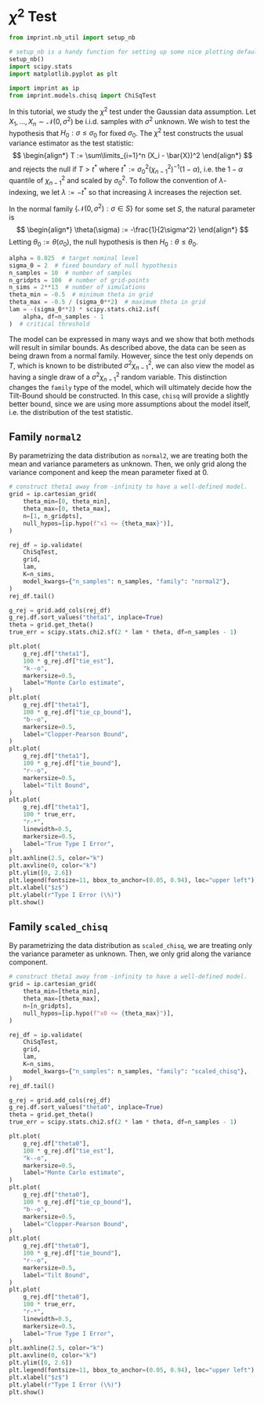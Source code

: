 # $\chi^2$ Test

```python
from imprint.nb_util import setup_nb

# setup_nb is a handy function for setting up some nice plotting defaults.
setup_nb()
import scipy.stats
import matplotlib.pyplot as plt

import imprint as ip
from imprint.models.chisq import ChiSqTest
```

In this tutorial, we study the $\chi^2$ test under the Gaussian data assumption.
Let $X_1,\ldots, X_n \sim \mathcal{N}(0, \sigma^2)$ be i.i.d. samples
with $\sigma^2$ unknown.
We wish to test the hypothesis that $H_0: \sigma \leq \sigma_0$ for fixed $\sigma_0$.
The $\chi^2$ test constructs the usual variance estimator as the test statistic:
$$
\begin{align*}
    T := \sum\limits_{i=1}^n (X_i - \bar{X})^2
\end{align*}
$$
and rejects the null if $T > t^*$ where $t^* := \sigma_0^2 (\chi^2_{n-1})^{-1}(1-\alpha)$,
i.e. the $1-\alpha$ quantile of $\chi^2_{n-1}$ and scaled by $\sigma_0^2$.
To follow the convention of $\lambda$-indexing, 
we let $\lambda := -t^*$ so that increasing $\lambda$ increases the rejection set.

In the normal family $\{\mathcal{N}(0, \sigma^2) : \sigma \in S\}$ for some set $S$,
the natural parameter is
$$
\begin{align*}
    \theta(\sigma) := -\frac{1}{2\sigma^2}
\end{align*}
$$
Letting $\theta_0 := \theta(\sigma_0)$, the null hypothesis is then
$H_0: \theta \leq \theta_0$.

```python
alpha = 0.025  # target nominal level
sigma_0 = 2  # fixed boundary of null hypothesis
n_samples = 10  # number of samples
n_gridpts = 100  # number of grid-points
n_sims = 2**13  # number of simulations
theta_min = -0.5  # minimum theta in grid
theta_max = -0.5 / (sigma_0**2)  # maximum theta in grid
lam = -(sigma_0**2) * scipy.stats.chi2.isf(
    alpha, df=n_samples - 1
)  # critical threshold
```

The model can be expressed in many ways and we show that both methods will result in similar bounds.
As described above, the data can be seen as being drawn from a normal family.
However, since the test only depends on $T$, which is known to be distributed $\sigma^2 \chi^2_{n-1}$,
we can also view the model as having a single draw of a $\sigma^2 \chi^2_{n-1}$ random variable.
This distinction changes the `family` type of the model,
which will ultimately decide how the Tilt-Bound should be constructed.
In this case, `chisq` will provide a slightly better bound,
since we are using more assumptions about the model itself,
i.e. the distribution of the test statistic.


## Family `normal2`


By parametrizing the data distribution as `normal2`,
we are treating both the mean and variance parameters as unknown.
Then, we only grid along the variance component and keep the mean parameter fixed at $0$.

```python
# construct theta1 away from -infinity to have a well-defined model.
grid = ip.cartesian_grid(
    theta_min=[0, theta_min],
    theta_max=[0, theta_max],
    n=[1, n_gridpts],
    null_hypos=[ip.hypo(f"x1 <= {theta_max}")],
)
```

```python
rej_df = ip.validate(
    ChiSqTest,
    grid,
    lam,
    K=n_sims,
    model_kwargs={"n_samples": n_samples, "family": "normal2"},
)
rej_df.tail()
```

```python
g_rej = grid.add_cols(rej_df)
g_rej.df.sort_values("theta1", inplace=True)
theta = grid.get_theta()
true_err = scipy.stats.chi2.sf(2 * lam * theta, df=n_samples - 1)

plt.plot(
    g_rej.df["theta1"],
    100 * g_rej.df["tie_est"],
    "k--o",
    markersize=0.5,
    label="Monte Carlo estimate",
)
plt.plot(
    g_rej.df["theta1"],
    100 * g_rej.df["tie_cp_bound"],
    "b--o",
    markersize=0.5,
    label="Clopper-Pearson Bound",
)
plt.plot(
    g_rej.df["theta1"],
    100 * g_rej.df["tie_bound"],
    "r--o",
    markersize=0.5,
    label="Tilt Bound",
)
plt.plot(
    g_rej.df["theta1"],
    100 * true_err,
    "r-*",
    linewidth=0.5,
    markersize=0.5,
    label="True Type I Error",
)
plt.axhline(2.5, color="k")
plt.axvline(0, color="k")
plt.ylim([0, 2.6])
plt.legend(fontsize=11, bbox_to_anchor=(0.05, 0.94), loc="upper left")
plt.xlabel("$z$")
plt.ylabel(r"Type I Error (\%)")
plt.show()
```

## Family `scaled_chisq`


By parametrizing the data distribution as `scaled_chisq`,
we are treating only the variance parameter as unknown.
Then, we only grid along the variance component.

```python
# construct theta1 away from -infinity to have a well-defined model.
grid = ip.cartesian_grid(
    theta_min=[theta_min],
    theta_max=[theta_max],
    n=[n_gridpts],
    null_hypos=[ip.hypo(f"x0 <= {theta_max}")],
)
```

```python
rej_df = ip.validate(
    ChiSqTest,
    grid,
    lam,
    K=n_sims,
    model_kwargs={"n_samples": n_samples, "family": "scaled_chisq"},
)
rej_df.tail()
```

```python
g_rej = grid.add_cols(rej_df)
g_rej.df.sort_values("theta0", inplace=True)
theta = grid.get_theta()
true_err = scipy.stats.chi2.sf(2 * lam * theta, df=n_samples - 1)

plt.plot(
    g_rej.df["theta0"],
    100 * g_rej.df["tie_est"],
    "k--o",
    markersize=0.5,
    label="Monte Carlo estimate",
)
plt.plot(
    g_rej.df["theta0"],
    100 * g_rej.df["tie_cp_bound"],
    "b--o",
    markersize=0.5,
    label="Clopper-Pearson Bound",
)
plt.plot(
    g_rej.df["theta0"],
    100 * g_rej.df["tie_bound"],
    "r--o",
    markersize=0.5,
    label="Tilt Bound",
)
plt.plot(
    g_rej.df["theta0"],
    100 * true_err,
    "r-*",
    linewidth=0.5,
    markersize=0.5,
    label="True Type I Error",
)
plt.axhline(2.5, color="k")
plt.axvline(0, color="k")
plt.ylim([0, 2.6])
plt.legend(fontsize=11, bbox_to_anchor=(0.05, 0.94), loc="upper left")
plt.xlabel("$z$")
plt.ylabel(r"Type I Error (\%)")
plt.show()
```
